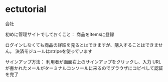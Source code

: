 # ectutorial
会社

初めに管理サイトでしておくこと： 商品をItemsに登録

ログインしなくても商品の詳細を見るとはできますが、購入することはできません。
決済モジュールはstripeを使っています　

サインアップ方法： 利用者が画面右上のサインアップをクリックし、入力 URLが書かれたメールがターミナルコンソールに来るのでブラウザにコピペして認証を完了

